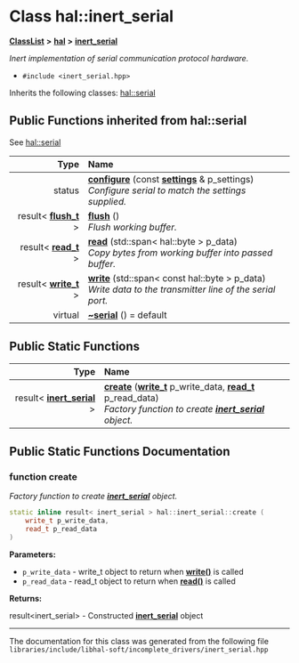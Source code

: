 

# Class hal::inert\_serial



[**ClassList**](annotated.md) **>** [**hal**](namespacehal.md) **>** [**inert\_serial**](classhal_1_1inert__serial.md)



_Inert implementation of serial communication protocol hardware._ 

* `#include <inert_serial.hpp>`



Inherits the following classes: [hal::serial](classhal_1_1serial.md)
























































## Public Functions inherited from hal::serial

See [hal::serial](classhal_1_1serial.md)

| Type | Name |
| ---: | :--- |
|  status | [**configure**](#function-configure) (const [**settings**](structhal_1_1serial_1_1settings.md) & p\_settings) <br>_Configure serial to match the settings supplied._  |
|  result&lt; [**flush\_t**](structhal_1_1serial_1_1flush__t.md) &gt; | [**flush**](#function-flush) () <br>_Flush working buffer._  |
|  result&lt; [**read\_t**](structhal_1_1serial_1_1read__t.md) &gt; | [**read**](#function-read) (std::span&lt; hal::byte &gt; p\_data) <br>_Copy bytes from working buffer into passed buffer._  |
|  result&lt; [**write\_t**](structhal_1_1serial_1_1write__t.md) &gt; | [**write**](#function-write) (std::span&lt; const hal::byte &gt; p\_data) <br>_Write data to the transmitter line of the serial port._  |
| virtual  | [**~serial**](#function-serial) () = default<br> |


## Public Static Functions

| Type | Name |
| ---: | :--- |
|  result&lt; [**inert\_serial**](classhal_1_1inert__serial.md) &gt; | [**create**](#function-create) ([**write\_t**](structhal_1_1serial_1_1write__t.md) p\_write\_data, [**read\_t**](structhal_1_1serial_1_1read__t.md) p\_read\_data) <br>_Factory function to create_ [_**inert\_serial**_](classhal_1_1inert__serial.md) _object._ |




















































## Public Static Functions Documentation




### function create 

_Factory function to create_ [_**inert\_serial**_](classhal_1_1inert__serial.md) _object._
```C++
static inline result< inert_serial > hal::inert_serial::create (
    write_t p_write_data,
    read_t p_read_data
) 
```





**Parameters:**


* `p_write_data` - write\_t object to return when [**write()**](classhal_1_1serial.md#function-write) is called 
* `p_read_data` - read\_t object to return when [**read()**](classhal_1_1serial.md#function-read) is called 



**Returns:**

result&lt;inert\_serial&gt; - Constructed [**inert\_serial**](classhal_1_1inert__serial.md) object 





        

------------------------------
The documentation for this class was generated from the following file `libraries/include/libhal-soft/incomplete_drivers/inert_serial.hpp`

